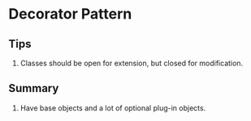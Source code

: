 # Decorator Pattern

## Tips
1. Classes should be open for extension, but closed for modification.

## Summary
1. Have base objects and a lot of optional plug-in objects.